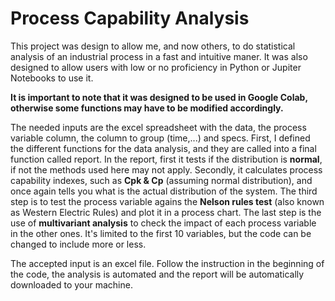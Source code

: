 # Process Capability Analysis

This project was design to allow me, and now others, to do statistical analysis of an industrial process in a fast and intuitive maner.
It was also designed to allow users with low or no proficiency in Python or Jupiter Notebooks to use it.

**It is important to note that it was designed to be used in Google Colab, otherwise some functions may have to be modified accordingly.**

The needed inputs are the excel spreadsheet with the data, the process variable column, the column to group (time,...) and specs.
First, I defined the different functions for the data analysis, and they are called into a final function called report.
In the report, first it tests if the distribution is **normal**, if not the methods used here may not apply.
Secondly, it calculates process capability indexes, such as **Cpk & Cp** (assuming normal distribution), and once again tells you what is the actual distribution of the system.
The third step is to test the process variable agains the **Nelson rules test** (also known as Western Electric Rules) and plot it in a process chart.
The last step is the use of **multivariant analysis** to check the impact of each process variable in the other ones. 
It's limited to the first 10 variables, but the code can be changed to include more or less.

The accepted input is an excel file.
Follow the instruction in the beginning of the code, the analysis is automated and the report will be automatically downloaded to your machine.
